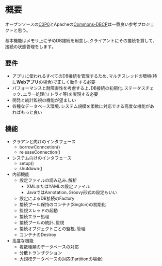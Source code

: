 # 概要
オープンソースの[C3P0](http://www.mchange.com/projects/c3p0/)とApacheの[Commons-DBCP](http://commons.apache.org/proper/commons-dbcp/)は一番良い参考プロジェクトと思う｡

基本機能はメモリ上に予めDB接続を用意し､クライアントにその接続を貸して､接続の状態管理をします｡

## 要件

* アプリに使われるすべてのDB接続を管理するため､マルチスレッドの環境(特に**Webアプリ**の場合)で正しく動作する必要
* パフォーマンスと耐障害性を考慮する上､DB接続の初期化､ステータスチェック､エラー処理(リトライ等)を実現する必要
* 開発と統計監視の機能が望ましい
* 各種なデータベース環境､システム規模を柔軟に対応できる高度な機能があればもっと良い

## 機能

* クラアンと向けのインタフェース
    * borrowConncetion()
    * releaseConnection()
* システム向けのインタフェース
    * setup()
    * shutdown()
* 内部機能
    * 設定ファイルの読み込み､解析
        * XMLまたはYAMLの設定ファイル
        * JavaではAnnotation､Groovy形式の設定もいい
    * 設定によるDB接続のFactory
    * 接続プール保持のコンテナ(Sington)の初期化
    * 監視スレッドの起動
    * 接続エラー処理
    * 接続プールの統計､監視
    * 接続オブジェクトごとの監視､管理
    * コンテナのDestroy
* 高度な機能
    * 複数種類のデータベースの対応
    * 分散トランザクション
    * 大規模データベースの対応(Partitionの場合)

